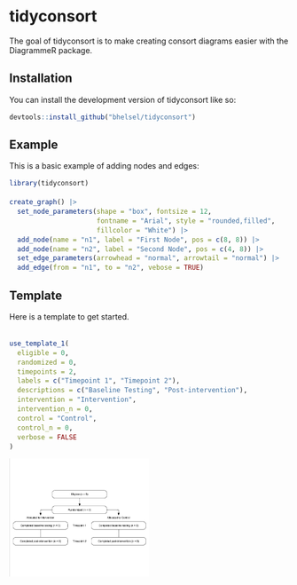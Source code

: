 
# tidyconsort

<!-- badges: start -->
<!-- badges: end -->

The goal of tidyconsort is to make creating consort diagrams easier with the DiagrammeR package.

## Installation

You can install the development version of tidyconsort like so:

``` r
devtools::install_github("bhelsel/tidyconsort")
```

## Example

This is a basic example of adding nodes and edges:

``` r
library(tidyconsort)

create_graph() |>
  set_node_parameters(shape = "box", fontsize = 12,
                      fontname = "Arial", style = "rounded,filled",
                      fillcolor = "White") |>
  add_node(name = "n1", label = "First Node", pos = c(8, 8)) |>
  add_node(name = "n2", label = "Second Node", pos = c(4, 8)) |>
  set_edge_parameters(arrowhead = "normal", arrowtail = "normal") |>
  add_edge(from = "n1", to = "n2", vebose = TRUE)

```

## Template

Here is a template to get started.

``` r

use_template_1(
  eligible = 0,
  randomized = 0,
  timepoints = 2,
  labels = c("Timepoint 1", "Timepoint 2"),
  descriptions = c("Baseline Testing", "Post-intervention"),
  intervention = "Intervention",
  intervention_n = 0,
  control = "Control",
  control_n = 0,
  verbose = FALSE
)

```

<img src="inst/extdata/consort.png" align="left" width="50%" height="50%"/>







